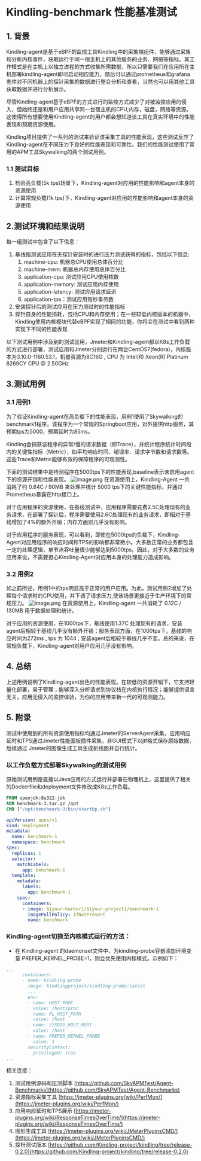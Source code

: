 # Kindling-benchmark 性能基准测试
## 1. 背景
Kindling-agent是基于eBPF的监控工具Kindling中的采集端组件，能够通过采集和分析内核事件，获取运行于同一宿主机上的其他服务的业务、网络等指标。其工作模式是在主机上以独立进程的方式收集所需数据，所以只需要我们在应用所在主机部署kindling-agent即可启动相应能力，随后可以通过prometheus和grafana套件对不同机器上的探针采集的数据进行整合分析和查看，当然也可以用其他工具获取数据并进行分析展示。

尽管Kindling-agent基于eBPF的方式进行的监控方式减少了对被监控应用的侵入，但始终还是和用户应用共享同一台宿主机的CPU,内存，磁盘，网络等资源。这使得所有想要使用Kindling-agent的用户都会想知道该工具在真实环境中的性能表现和预期资源使用。

Kindling项目提供了一系列的测试来验证该采集工具的性能表现，这些测试反应了Kindling-agent在不同压力下良好的性能表现和可靠性。我们的性能测试使用了常用的APM工具Skywalking的两个测试用例。
### 1.1 测试目标

1. 检验高负载(5k tps)场景下，Kindling-agent对应用的性能影响和agent本身的资源使用
1. 计算常规负载(1k tps)下，Kindling-agent对应用的性能影响和agent本身的资源使用
## 2.测试环境和结果说明
每一组测试中包含了以下信息：

1. 基线指测试应用在无探针安装时的进行压力测试获得的指标，包括以下信息: 
   1. machine-cpu: 机器总CPU使用总体百分比
   1. machine-mem: 机器总内存使用总体百分比
   1. application-cpu: 测试应用CPU使用核数
   1. application-memory: 测试应用内存使用
   1. application-latency: 测试应用请求延迟
   1. application-tps：测试应用每秒事务数
2. 安装探针后的测试应用在压力测试时的性能指标
2. 探针自身的性能损耗，包括CPU和内存使用；在一些较低内核版本的机器中，Kindling使用内核模块代替eBPF实现了相同的功能，你将会在测试中看到两种实现下不同的性能表现

以下测试用例中涉及到的测试应用，Jmeter和Kindling-agent都以K8s工作负载的方式进行部署，测试应用和Jmeter分别运行在两台CentOS7(fedora)，内核版本为3.10.0-1160.53.1，机器资源为8C16G , CPU 为
 Intel(R) Xeon(R) Platinum 8269CY CPU @ 2.50GHz
## 3.测试用例
### 3.1 用例1
为了验证Kindling-agent在高负载下的性能表现，用例1使用了Skywalking的benchmark1程序。该程序为一个常规的Springboot应用，对外提供http服务，其预期tps为5000，预期延时为85ms。

Kindling会捕获该程序的异常/慢的请求数据（即Trace），并统计程序统计时间段内的关键性指标（Metric），如平均响应时间、错误率、请求字节数和请求数等。这些Trace和Metric能够有效的保障程序的可观测性。

下面的测试结果中是待测程序在5000tps下的性能表现,baseline表示未启用agent下的资源开销和性能表现。
![image.png](https://cdn.nlark.com/yuque/0/2022/png/2353740/1650954978262-bab21429-de30-4d1a-b65e-d94808ba5ddf.png#clientId=ub29f4671-8d2b-4&crop=0&crop=0&crop=1&crop=1&from=paste&height=478&id=u93dcdcf8&margin=%5Bobject%20Object%5D&name=image.png&originHeight=956&originWidth=1966&originalType=binary&ratio=1&rotation=0&showTitle=false&size=133052&status=done&style=none&taskId=ua380d848-1ed5-4766-99e7-417652e59e6&title=&width=983)
在资源使用上，Kindling-Agent  一共消耗了约 0.64C / 90MB 来处理并统计 5000 tps下的关键性能指标，并通过Prometheus暴露在http接口上。

对于应用程序的资源使用，在基线测试中，应用程序需要花费2.5C处理现有的业务请求，在部署了探针后，程序需要使用2.6C处理现有的业务请求，即相对于基线增加了4%的额外开销；内存方面则几乎没有影响。

对于应用程序的服务表现，可以看到，即使在5000tps的负载下，Kindling-Agent对应用程序的响应时间和TPS的影响都非常微小。大多数正常的业务都包含一定的处理逻辑，单节点吞吐量很少能够达到5000tps。因此，对于大多数的业务应用来说，不需要担心Kindling-Agent对应用本身的处理能力造成影响。
### 3.2 用例2
如之前所述，用例1中的tps明显高于正常的用户应用。为此，测试用例2增加了处理每个请求时的CPU使用，并下调了请求压力,使该场景更接近于生产环境下的常规压力。
![image.png](https://cdn.nlark.com/yuque/0/2022/png/2353740/1650957292500-c4c59d06-d20c-4ade-85c5-127b04fd18dd.png#clientId=ub29f4671-8d2b-4&crop=0&crop=0&crop=1&crop=1&from=paste&height=466&id=u9e0ef5a4&margin=%5Bobject%20Object%5D&name=image.png&originHeight=932&originWidth=2106&originalType=binary&ratio=1&rotation=0&showTitle=false&size=132243&status=done&style=none&taskId=u090a9f60-be4d-4be1-b9b2-8128b93c6c0&title=&width=1053)
在资源使用上，Kindling-agent 一共消耗了 0.12C / 130MB 用于数据处理和统计。

对于应用的资源使用，在1000tps下，基线使用1.37C 处理现有的请求，安装agent后相较于基线几乎没有额外开销；服务表现方面，在1000tps下，基线的响应时间为272ms , tps 为 1044 ; 安装agent后相较于基线几乎不变。总的来说，在常规负载下，Kindling-agent对用户应用几乎没有影响。
## 4. 总结
上述用例说明了Kindling-agent出色的性能表现。在较低的资源开销下，它支持轻量化部署，易于管理；能够深入分析请求到协议栈在内核执行情况；能够提供语言无关，应用无侵入的监控体验，为你的应用带来新一代的可观测能力。
## 5. 附录
测试中使用到的所有资源使用指标均通过Jmeter的ServerAgent采集，应用响应延时和TPS通过Jmeter性能面板插件采集，非GUI模式下以jtf格式保存原始数据，后续通过 Jmeter的图像生成工具生成折线图并自行统计。
### 以工作负载方式部署Skywalking的测试用例
原始测试用例是直接以Java应用的方式运行并部署在物理机上，这里提供了相关的Dockerfile和deployment文件修改成K8s工作负载。
```dockerfile
FROM openjdk:8u322-jdk
ADD benchmark-3.tar.gz /opt
CMD ["/opt/benchmark-3/bin/startUp.sh"]
```
```yaml
apiVersion: apps/v1
kind: Deployment
metadata:
  name: benchmark-1
  namespace: benchmark
spec:
  replicas: 1
  selector:
    matchLabels:
      app: benchmark-1
  template:
    metadata:
      labels:
        app: benchmark-1
    spec:
      containers:
      - image: ${your-harbor}/${your-project}/benchmark-1
        imagePullPolicy: IfNotPresent
        name: benchmark
```
### Kindling-agent切换至内核模式运行的方法：

- 在 Kindling-agent 的daemonset文件中，为kindling-probe容器添加环境变量 PREFER_KERNEL_PROBE=1，则会优先使用内核模式。示例如下：
```yaml
...
      containers:
      - name: kindling-probe
        image: kindlingproject/kindling-probe:latest
        ...
        env:
        - name: HOST_PROC
          value: /host/proc
        - name: PL_HOST_PATH
          value: /host
        - name: SYSDIG_HOST_ROOT
          value: /host
        - name: PREFER_KERNEL_PROBE
          value: 1
        securityContext:
          privileged: true
...
```

相关连接：

1. 测试用例源码和压测脚本 [https://github.com/SkyAPMTest/Agent-Benchmarks](https://github.com/SkyAPMTest/Agent-Benchmarks)
1. 资源指标采集工具 [https://jmeter-plugins.org/wiki/PerfMon/](https://jmeter-plugins.org/wiki/PerfMon/)
1. 应用响应延时和TPS展示 [https://jmeter-plugins.org/wiki/ResponseTimesOverTime/](https://jmeter-plugins.org/wiki/ResponseTimesOverTime/)
1. 图形生成工具 [https://jmeter-plugins.org/wiki/JMeterPluginsCMD/](https://jmeter-plugins.org/wiki/JMeterPluginsCMD/)
1. 探针测试版本 [https://github.com/Kindling-project/kindling/tree/release-0.2.0](https://github.com/Kindling-project/kindling/tree/release-0.2.0)